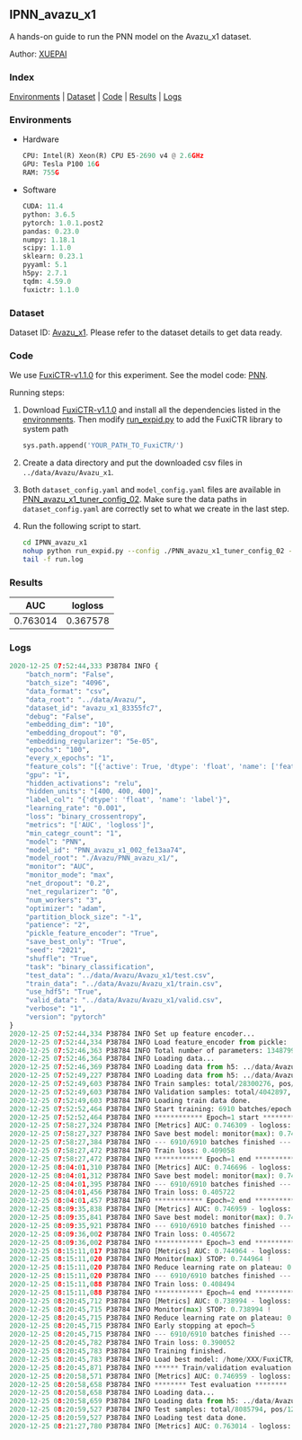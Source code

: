## IPNN_avazu_x1

A hands-on guide to run the PNN model on the Avazu_x1 dataset.

Author: [XUEPAI](https://github.com/xue-pai)

### Index
[Environments](#Environments) | [Dataset](#Dataset) | [Code](#Code) | [Results](#Results) | [Logs](#Logs)

### Environments
+ Hardware

  ```python
  CPU: Intel(R) Xeon(R) CPU E5-2690 v4 @ 2.6GHz
  GPU: Tesla P100 16G
  RAM: 755G

  ```

+ Software

  ```python
  CUDA: 11.4
  python: 3.6.5
  pytorch: 1.0.1.post2
  pandas: 0.23.0
  numpy: 1.18.1
  scipy: 1.1.0
  sklearn: 0.23.1
  pyyaml: 5.1
  h5py: 2.7.1
  tqdm: 4.59.0
  fuxictr: 1.1.0
  ```

### Dataset
Dataset ID: [Avazu_x1](https://github.com/openbenchmark/BARS/blob/master/ctr_prediction/datasets/Avazu/README.md#Avazu_x1). Please refer to the dataset details to get data ready.

### Code

We use [FuxiCTR-v1.1.0](https://github.com/xue-pai/FuxiCTR/tree/v1.1.0) for this experiment. See the model code: [PNN](https://github.com/xue-pai/FuxiCTR/blob/v1.1.0/fuxictr/pytorch/models/PNN.py).

Running steps:

1. Download [FuxiCTR-v1.1.0](https://github.com/xue-pai/FuxiCTR/archive/refs/tags/v1.1.0.zip) and install all the dependencies listed in the [environments](#environments). Then modify [run_expid.py](./run_expid.py#L5) to add the FuxiCTR library to system path
    
    ```python
    sys.path.append('YOUR_PATH_TO_FuxiCTR/')
    ```

2. Create a data directory and put the downloaded csv files in `../data/Avazu/Avazu_x1`.

3. Both `dataset_config.yaml` and `model_config.yaml` files are available in [PNN_avazu_x1_tuner_config_02](./PNN_avazu_x1_tuner_config_02). Make sure the data paths in `dataset_config.yaml` are correctly set to what we create in the last step.

4. Run the following script to start.

    ```bash
    cd IPNN_avazu_x1
    nohup python run_expid.py --config ./PNN_avazu_x1_tuner_config_02 --expid PNN_avazu_x1_002_8a91559c --gpu 0 > run.log &
    tail -f run.log
    ```

### Results

| AUC | logloss  |
|:--------------------:|:--------------------:|
| 0.763014 | 0.367578  |


### Logs
```python
2020-12-25 07:52:44,333 P38784 INFO {
    "batch_norm": "False",
    "batch_size": "4096",
    "data_format": "csv",
    "data_root": "../data/Avazu/",
    "dataset_id": "avazu_x1_83355fc7",
    "debug": "False",
    "embedding_dim": "10",
    "embedding_dropout": "0",
    "embedding_regularizer": "5e-05",
    "epochs": "100",
    "every_x_epochs": "1",
    "feature_cols": "[{'active': True, 'dtype': 'float', 'name': ['feat_1', 'feat_2', 'feat_3', 'feat_4', 'feat_5', 'feat_6', 'feat_7', 'feat_8', 'feat_9', 'feat_10', 'feat_11', 'feat_12', 'feat_13', 'feat_14', 'feat_15', 'feat_16', 'feat_17', 'feat_18', 'feat_19', 'feat_20', 'feat_21', 'feat_22'], 'type': 'categorical'}]",
    "gpu": "1",
    "hidden_activations": "relu",
    "hidden_units": "[400, 400, 400]",
    "label_col": "{'dtype': 'float', 'name': 'label'}",
    "learning_rate": "0.001",
    "loss": "binary_crossentropy",
    "metrics": "['AUC', 'logloss']",
    "min_categr_count": "1",
    "model": "PNN",
    "model_id": "PNN_avazu_x1_002_fe13aa74",
    "model_root": "./Avazu/PNN_avazu_x1/",
    "monitor": "AUC",
    "monitor_mode": "max",
    "net_dropout": "0.2",
    "net_regularizer": "0",
    "num_workers": "3",
    "optimizer": "adam",
    "partition_block_size": "-1",
    "patience": "2",
    "pickle_feature_encoder": "True",
    "save_best_only": "True",
    "seed": "2021",
    "shuffle": "True",
    "task": "binary_classification",
    "test_data": "../data/Avazu/Avazu_x1/test.csv",
    "train_data": "../data/Avazu/Avazu_x1/train.csv",
    "use_hdf5": "True",
    "valid_data": "../data/Avazu/Avazu_x1/valid.csv",
    "verbose": "1",
    "version": "pytorch"
}
2020-12-25 07:52:44,334 P38784 INFO Set up feature encoder...
2020-12-25 07:52:44,334 P38784 INFO Load feature_encoder from pickle: ../data/Avazu/avazu_x1_83355fc7/feature_encoder.pkl
2020-12-25 07:52:46,363 P38784 INFO Total number of parameters: 13487991.
2020-12-25 07:52:46,364 P38784 INFO Loading data...
2020-12-25 07:52:46,369 P38784 INFO Loading data from h5: ../data/Avazu/avazu_x1_83355fc7/train.h5
2020-12-25 07:52:49,227 P38784 INFO Loading data from h5: ../data/Avazu/avazu_x1_83355fc7/valid.h5
2020-12-25 07:52:49,603 P38784 INFO Train samples: total/28300276, pos/4953382, neg/23346894, ratio/17.50%, blocks/1
2020-12-25 07:52:49,603 P38784 INFO Validation samples: total/4042897, pos/678699, neg/3364198, ratio/16.79%, blocks/1
2020-12-25 07:52:49,603 P38784 INFO Loading train data done.
2020-12-25 07:52:52,464 P38784 INFO Start training: 6910 batches/epoch
2020-12-25 07:52:52,464 P38784 INFO ************ Epoch=1 start ************
2020-12-25 07:58:27,324 P38784 INFO [Metrics] AUC: 0.746309 - logloss: 0.397688
2020-12-25 07:58:27,327 P38784 INFO Save best model: monitor(max): 0.746309
2020-12-25 07:58:27,384 P38784 INFO --- 6910/6910 batches finished ---
2020-12-25 07:58:27,472 P38784 INFO Train loss: 0.409058
2020-12-25 07:58:27,472 P38784 INFO ************ Epoch=1 end ************
2020-12-25 08:04:01,310 P38784 INFO [Metrics] AUC: 0.746696 - logloss: 0.396429
2020-12-25 08:04:01,312 P38784 INFO Save best model: monitor(max): 0.746696
2020-12-25 08:04:01,395 P38784 INFO --- 6910/6910 batches finished ---
2020-12-25 08:04:01,456 P38784 INFO Train loss: 0.405722
2020-12-25 08:04:01,457 P38784 INFO ************ Epoch=2 end ************
2020-12-25 08:09:35,838 P38784 INFO [Metrics] AUC: 0.746959 - logloss: 0.395730
2020-12-25 08:09:35,841 P38784 INFO Save best model: monitor(max): 0.746959
2020-12-25 08:09:35,921 P38784 INFO --- 6910/6910 batches finished ---
2020-12-25 08:09:36,002 P38784 INFO Train loss: 0.405672
2020-12-25 08:09:36,002 P38784 INFO ************ Epoch=3 end ************
2020-12-25 08:15:11,017 P38784 INFO [Metrics] AUC: 0.744964 - logloss: 0.397028
2020-12-25 08:15:11,020 P38784 INFO Monitor(max) STOP: 0.744964 !
2020-12-25 08:15:11,020 P38784 INFO Reduce learning rate on plateau: 0.000100
2020-12-25 08:15:11,020 P38784 INFO --- 6910/6910 batches finished ---
2020-12-25 08:15:11,088 P38784 INFO Train loss: 0.408494
2020-12-25 08:15:11,088 P38784 INFO ************ Epoch=4 end ************
2020-12-25 08:20:45,712 P38784 INFO [Metrics] AUC: 0.738994 - logloss: 0.400536
2020-12-25 08:20:45,715 P38784 INFO Monitor(max) STOP: 0.738994 !
2020-12-25 08:20:45,715 P38784 INFO Reduce learning rate on plateau: 0.000010
2020-12-25 08:20:45,715 P38784 INFO Early stopping at epoch=5
2020-12-25 08:20:45,715 P38784 INFO --- 6910/6910 batches finished ---
2020-12-25 08:20:45,782 P38784 INFO Train loss: 0.390052
2020-12-25 08:20:45,783 P38784 INFO Training finished.
2020-12-25 08:20:45,783 P38784 INFO Load best model: /home/XXX/FuxiCTR/benchmarks/Avazu/PNN_avazu_x1/avazu_x1_83355fc7/PNN_avazu_x1_002_fe13aa74_model.ckpt
2020-12-25 08:20:45,871 P38784 INFO ****** Train/validation evaluation ******
2020-12-25 08:20:58,571 P38784 INFO [Metrics] AUC: 0.746959 - logloss: 0.395730
2020-12-25 08:20:58,658 P38784 INFO ******** Test evaluation ********
2020-12-25 08:20:58,658 P38784 INFO Loading data...
2020-12-25 08:20:58,659 P38784 INFO Loading data from h5: ../data/Avazu/avazu_x1_83355fc7/test.h5
2020-12-25 08:20:59,527 P38784 INFO Test samples: total/8085794, pos/1232985, neg/6852809, ratio/15.25%, blocks/1
2020-12-25 08:20:59,527 P38784 INFO Loading test data done.
2020-12-25 08:21:27,780 P38784 INFO [Metrics] AUC: 0.763014 - logloss: 0.367578

```

